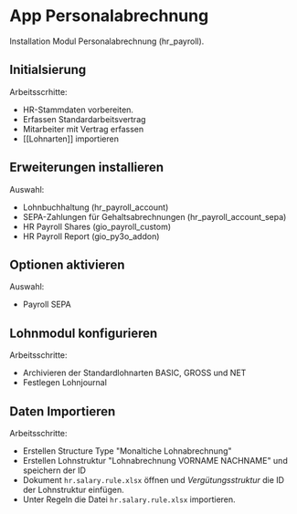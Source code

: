 # App Personalabrechnung
Installation Modul Personalabrechnung (hr_payroll).

## Initialsierung
Arbeitsscrhitte:
* HR-Stammdaten vorbereiten.
* Erfassen Standardarbeitsvertrag
* Mitarbeiter mit Vertrag erfassen
* [[Lohnarten]] importieren

## Erweiterungen installieren
Auswahl:
* Lohnbuchhaltung (hr_payroll_account)
* SEPA-Zahlungen für Gehaltsabrechnungen (hr_payroll_account_sepa)
* HR Payroll Shares (gio_payroll_custom)
* HR Payroll Report (gio_py3o_addon)

## Optionen aktivieren
Auswahl:
*  Payroll SEPA

## Lohnmodul konfigurieren
Arbeitsschritte:
* Archivieren der Standardlohnarten BASIC, GROSS und NET
* Festlegen Lohnjournal

## Daten Importieren
Arbeitsschritte:
* Erstellen Structure Type "Monaltiche Lohnabrechnung"
* Erstellen Lohnstruktur "Lohnabrechnung VORNAME NACHNAME" und speichern der ID
* Dokument `hr.salary.rule.xlsx` öffnen und *Vergütungsstruktur* die ID der Lohnstruktur einfügen.
* Unter Regeln die Datei `hr.salary.rule.xlsx` importieren.
